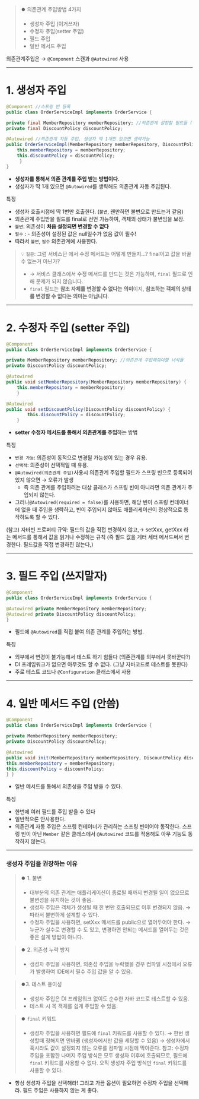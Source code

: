 
>⏺️ 의존관계 주입방법 4가지
>- 생성자 주입 (이거쓰자)
>- 수정자 주입(setter 주입)
>- 필드 주입
>- 일반 메서드 주입


의존관계주입은 → `@Component` 스캔과 `@Autowired` 사용

---------

# 1. 생성자 주입
```java
@Component //스프링 빈 등록
public class OrderServiceImpl implements OrderService {

private final MemberRepository memberRepository; //의존관계 설정할 필드들 (스프링 컨테이너에서 꺼낼 빈들)
private final DiscountPolicy discountPolicy;

@Autowired //의존관계 자동 주입, 생성자 딱 1개만 있으면 생략가능
public OrderServiceImpl(MemberRepository memberRepository, DiscountPolicy discountPolicy) {
	this.memberRepository = memberRepository;
	this.discountPolicy = discountPolicy;
     }
}
```
- **생성자를 통해서 의존 관계를 주입 받는 방법이다.**
- 생성자가 딱 1개 있으면 `@Autowired`를 생략해도 의존관계 자동 주입된다. 

특징
   - 생성자 호출시점에 딱 1번만 호출한다. (`불변`, 왠만하면 불변으로 만드는거 같음)
   - 의존관계 주입받을 필드를 final로 선언 가능하여, 객체의 상태가 불변임을 보장.
   - `불변`: 의존성이 **처음 설정되면 변경할 수 없다**
   - `필수` : - 의존성이 설정된 값은 null일수가 없음 값이 필수!
   - 따라서 `불변`, `필수` 의존관계에 사용한다.


>💡 `질문`: 그럼 서비스단 에서 수정 메서드는 어떻게 만들지…? final이고 값을 바꿀수 없는거 아닌가?
>- → 서비스 클래스에서 수정 메서드를 만드는 것은 가능하며, `final` 필드로 인해 문제가 되지 않습니다.
>- `final` 필드는 **참조 자체를 변경할 수 없다는 의미**이지, **참조하는 객체의 상태를 변경할 수 없다는 의미는 아닙니다**.

-----

# 2. 수정자 주입 (setter 주입)
```java
@Component
public class OrderServiceImpl implements OrderService {

private MemberRepository memberRepository; //의존관계 주입해줘야할 녀석들
private DiscountPolicy discountPolicy;

@Autowired
public void setMemberRepository(MemberRepository memberRepository) {
	this.memberRepository = memberRepository;
    }

@Autowired
public void setDiscountPolicy(DiscountPolicy discountPolicy) {
        this.discountPolicy = discountPolicy;
    }
```
- **setter  수정자 메서드를 통해서 의존관계를 주입**하는 방법
  
특징
   - `변경 가능`: 의존성이 동적으로 변경될 가능성이 있는 경우 유용.
   - `선택적`: 의존성이 선택적일 때 유용.
  - `@Autowired(의존관계 주입)`사용시 의존관계 주입할 필드가 스프링 빈으로 등록되어 있지 않으면 →  오류가 발생
   	- 즉 의존 관계를 주입하려는 대상 클래스가 스프링 빈이 아니라면 의존 관계가 주입되지 않는다.
  - 그러나`@Autowired(required = false)`를 사용하면, 해당 빈이 스프링 컨테이너에 없을 때 주입을 생략하고, 빈이 주입되지 않아도 애플리케이션이 정상적으로 동작하도록 할 수 있다.

(참고) 자바빈 프로퍼티 규약: 필드의 값을 직접 변경하지 않고,→ setXxx, getXxx 라는 메서드를 통해서 값을 읽거나 수정하는 규칙 
(즉 필드 값을 게터 세터 메서드써서 변경한다. 필드값을 직접 변경하진 않는다,)

----


# 3. 필드 주입 (쓰지말자)
```java
@Component
public class OrderServiceImpl implements OrderService {

@Autowired private MemberRepository memberRepository;
@Autowired private DiscountPolicy discountPolicy;
}
```
- 필드에 `@Autowired`를 직접 붙여 의존 관계를 주입하는 방법.

특징
  - 외부에서 변경이 불가능해서 테스트 하기 힘들다 (의존관계를 외부에서 못바꾼다?)
  - DI 프레임워크가 없으면 아무것도 할 수 없다. (그냥 자바코드로 테스트를 못한다)
  - 주로 테스트 코드나 `@Configuration` 클래스에서 사용

----

# 4. 일반 메서드 주입 (안씀)
```java
@Component
public class OrderServiceImpl implements OrderService {

private MemberRepository memberRepository;
private DiscountPolicy discountPolicy;

@Autowired
public void init(MemberRepository memberRepository, DiscountPolicy discountPolicy) {
this.memberRepository = memberRepository;
this.discountPolicy = discountPolicy;
} }
```
- 일반 메서드를 통해서 의존성을 주입 받을 수 있다.

특징
  - 한번에 여러 필드를 주입 받을 수 있다
  - 일반적으론 안사용한다.
  - 의존관계 자동 주입은 스프링 컨테이너가 관리하는 스프링 빈이어야 동작한다.
스프링 빈이 아닌 `Member` 같은 클래스에서 `@Autowired` 코드를 적용해도 아무 기능도 동작하지 않는다.

--------

### 생성자 주입을 권장하는 이유


>⏺️ 1. 불변
>- 대부분의 의존 관계는 애플리케이션이 종료될 때까지 변경될 일이 없으므로 불변성을 유지하는 것이 좋음.
>- 생성자 주입은 객체가 생성될 때 한 번만 호출되므로 이후 변경되지 않음.
→ 따라서 불변하게 설계할 수 있다.
>- 수정자 주입을 사용하면, setXxx 메서드를 public으로 열어두어야 한다.
→ 누군가 실수로 변경할 수 도 있고, 변경하면 안되는 메서드를 열어두는 것은 좋은 설계 방법이 아니다.



>⏺️ 2. 의존성 누락 방지
>- 생성자 주입을 사용하면, 의존성 주입을 누락했을 경우 컴파일 시점에서 오류가 발생하여 IDE에서 필수 주입 값을 알 수 있음.

>⏺️3. 테스트 용이성
>- 생성자 주입은 DI 프레임워크 없이도 순수한 자바 코드로 테스트할 수 있음.
>- 테스트 시 목 객체를 쉽게 주입할 수 있음.


>⏺️  `final` 키워드
>- 생성자 주입을 사용하면 필드에 `final` 키워드를 사용할 수 있다.
→ 한번 생성할때 정해지면 안바뀜 (생성자에서만 값을 세팅할 수 있음)
→ 생성자에서 혹시라도 값이 설정되지 않는 오류를 컴파일 시점에 막아준다.
>참고: 수정자 주입을 포함한 나머지 주입 방식은 모두 생성자 이후에 호출되므로, 필드에 `final` 키워드를 사용할 수 없다. 오직 생성자 주입 방식만 `final` 키워드를 사용할 수 있다.

- 항상 생성자 주입을 선택해라! 그리고 가끔 옵션이 필요하면 수정자 주입을 선택해라. 필드 주입은 사용하지 않는 게 좋다.
